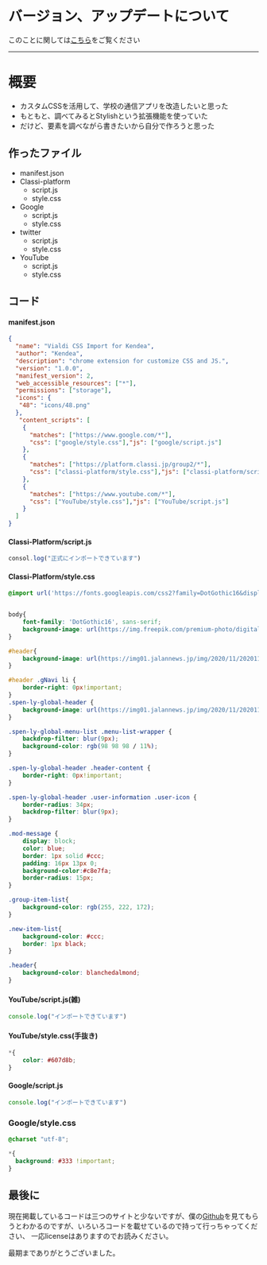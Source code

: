 # バージョン、アップデートについて

このことに関しては[こちら](https://github.com/kendea1221/custom-css-import-system-kendea/blob/main/version.md)をご覧ください

-----------------------------------------------------------------
# 概要
- カスタムCSSを活用して、学校の通信アプリを改造したいと思った
- もともと、調べてみるとStylishという拡張機能を使っていた
- だけど、要素を調べながら書きたいから自分で作ろうと思った

## 作ったファイル
- manifest.json
- Classi-platform
  - script.js
  - style.css
- Google
  - script.js
  - style.css
- twitter
  - script.js
  - style.css
- YouTube
  - script.js
  - style.css


## コード
#### manifest.json
```json
{
  "name": "Vialdi CSS Import for Kendea",
  "author": "Kendea",
  "description": "chrome extension for customize CSS and JS.",
  "version": "1.0.0",
  "manifest_version": 2,
  "web_accessible_resources": ["*"],
  "permissions": ["storage"],
  "icons": {
   "48": "icons/48.png"
  },
   "content_scripts": [
    {
      "matches": ["https://www.google.com/*"],
      "css": ["google/style.css"],"js": ["google/script.js"]
    },
    {
      "matches": ["https://platform.classi.jp/group2/*"],
      "css": ["classi-platform/style.css"],"js": ["classi-platform/script.js"]
    },
    {
      "matches": ["https://www.youtube.com/*"],
      "css": ["YouTube/style.css"],"js": ["YouTube/script.js"]
    }
  ]
}
```

#### Classi-Platform/script.js
```javascript
consol.log("正式にインポートできています")
```
#### Classi-Platform/style.css
```css
@import url('https://fonts.googleapis.com/css2?family=DotGothic16&display=swap');


body{
    font-family: 'DotGothic16', sans-serif;
    background-image: url(https://img.freepik.com/premium-photo/digital-cyberspace-and-data-network-connections_24070-1044.jpg?w=2000);
}

#header{
    background-image: url(https://img01.jalannews.jp/img/2020/11/20201124_hoshizora_019.jpg)
}

#header .gNavi li {
    border-right: 0px!important;
}
.spen-ly-global-header {
    background-image: url(https://img01.jalannews.jp/img/2020/11/20201124_hoshizora_019.jpg)
}

.spen-ly-global-menu-list .menu-list-wrapper {
    backdrop-filter: blur(9px);
    background-color: rgb(98 98 98 / 11%);
}

.spen-ly-global-header .header-content {
    border-right: 0px!important;
}

.spen-ly-global-header .user-information .user-icon {
    border-radius: 34px;
    backdrop-filter: blur(9px);
}

.mod-message {
    display: block;
    color: blue;
    border: 1px solid #ccc;
    padding: 16px 13px 0;
    background-color:#c8e7fa;
    border-radius: 15px;
}

.group-item-list{
    background-color: rgb(255, 222, 172);
}

.new-item-list{
    background-color: #ccc;
    border: 1px black;
}

.header{
    background-color: blanchedalmond;
}
```

#### YouTube/script.js(雑)
```javascript
console.log("インポートできています")
```

#### YouTube/style.css(手抜き)
```css
*{
    color: #607d8b;
}
```

#### Google/script.js
```javascript
console.log("インポートできています")
```

### Google/style.css
```css
@charset "utf-8";

*{
  background: #333 !important;
}
```
## 最後に

現在掲載しているコードは三つのサイトと少ないですが、僕の[Github](https://github.com/kendea1221/custom-css-import-system-kendea)を見てもらうとわかるのですが、いろいろコードを載せているので持って行っちゃってください、
一応licenseはありますのでお読みください。

最期までありがとうございました。
